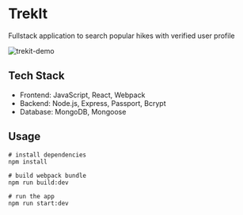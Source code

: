 # TrekIt
Fullstack application to search popular hikes with verified user profile

![trekit-demo](https://thumbs.gfycat.com/SmugUglyEmu-size_restricted.gif)

## Tech Stack
* Frontend: JavaScript, React, Webpack
* Backend: Node.js, Express, Passport, Bcrypt
* Database: MongoDB, Mongoose

## Usage

```
# install dependencies
npm install

# build webpack bundle
npm run build:dev

# run the app
npm run start:dev
```
